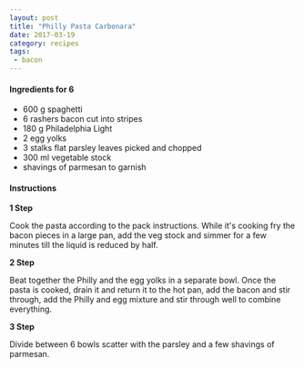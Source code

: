 ```yaml
---
layout: post
title: "Philly Pasta Carbonara"
date: 2017-03-19
category: recipes
tags:
 - bacon
---
```


#### Ingredients for 6

* 600 g spaghetti
* 6 rashers bacon cut into stripes
* 180 g Philadelphia Light
* 2 egg yolks
* 3 stalks flat parsley leaves picked and chopped
* 300 ml vegetable stock
* shavings of parmesan to garnish

#### Instructions

**1 Step**

Cook the pasta according to the pack instructions. While it's cooking fry the bacon pieces in a large pan, add the veg stock and simmer for a few minutes till the liquid is reduced by half.

**2 Step**

Beat together the Philly and the egg yolks in a separate bowl. Once the pasta is cooked, drain it and return it to the hot pan, add the bacon and stir through, add the Philly and egg mixture and stir through well to combine everything.

**3 Step**

Divide between 6 bowls scatter with the parsley and a few shavings of parmesan.
